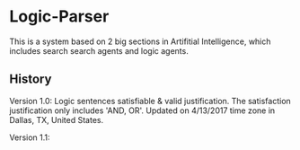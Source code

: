 # Logic-Parser
This is a system based on 2 big sections in Artifitial Intelligence, which includes search search agents and logic agents.

## History
Version 1.0: Logic sentences satisfiable & valid justification. The satisfaction justification only includes 'AND, OR'. Updated on 4/13/2017 time zone in Dallas, TX, United States.

Version 1.1:
